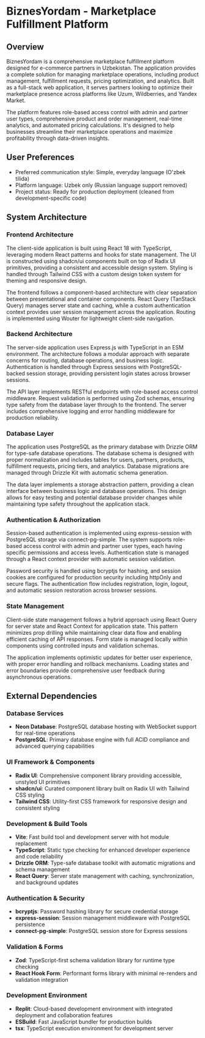 # BiznesYordam - Marketplace Fulfillment Platform

## Overview

BiznesYordam is a comprehensive marketplace fulfillment platform designed for e-commerce partners in Uzbekistan. The application provides a complete solution for managing marketplace operations, including product management, fulfillment requests, pricing optimization, and analytics. Built as a full-stack web application, it serves partners looking to optimize their marketplace presence across platforms like Uzum, Wildberries, and Yandex Market.

The platform features role-based access control with admin and partner user types, comprehensive product and order management, real-time analytics, and automated pricing calculations. It's designed to help businesses streamline their marketplace operations and maximize profitability through data-driven insights.

## User Preferences

- Preferred communication style: Simple, everyday language (O'zbek tilida)
- Platform language: Uzbek only (Russian language support removed)
- Project status: Ready for production deployment (cleaned from development-specific code)

## System Architecture

### Frontend Architecture
The client-side application is built using React 18 with TypeScript, leveraging modern React patterns and hooks for state management. The UI is constructed using shadcn/ui components built on top of Radix UI primitives, providing a consistent and accessible design system. Styling is handled through Tailwind CSS with a custom design token system for theming and responsive design.

The frontend follows a component-based architecture with clear separation between presentational and container components. React Query (TanStack Query) manages server state and caching, while a custom authentication context provides user session management across the application. Routing is implemented using Wouter for lightweight client-side navigation.

### Backend Architecture
The server-side application uses Express.js with TypeScript in an ESM environment. The architecture follows a modular approach with separate concerns for routing, database operations, and business logic. Authentication is handled through Express sessions with PostgreSQL-backed session storage, providing persistent login states across browser sessions.

The API layer implements RESTful endpoints with role-based access control middleware. Request validation is performed using Zod schemas, ensuring type safety from the database layer through to the frontend. The server includes comprehensive logging and error handling middleware for production reliability.

### Database Layer
The application uses PostgreSQL as the primary database with Drizzle ORM for type-safe database operations. The database schema is designed with proper normalization and includes tables for users, partners, products, fulfillment requests, pricing tiers, and analytics. Database migrations are managed through Drizzle Kit with automatic schema generation.

The data layer implements a storage abstraction pattern, providing a clean interface between business logic and database operations. This design allows for easy testing and potential database provider changes while maintaining type safety throughout the application stack.

### Authentication & Authorization
Session-based authentication is implemented using express-session with PostgreSQL storage via connect-pg-simple. The system supports role-based access control with admin and partner user types, each having specific permissions and access levels. Authentication state is managed through a React context provider with automatic session validation.

Password security is handled using bcryptjs for hashing, and session cookies are configured for production security including httpOnly and secure flags. The authentication flow includes registration, login, logout, and automatic session restoration across browser sessions.

### State Management
Client-side state management follows a hybrid approach using React Query for server state and React Context for application state. This pattern minimizes prop drilling while maintaining clear data flow and enabling efficient caching of API responses. Form state is managed locally within components using controlled inputs and validation schemas.

The application implements optimistic updates for better user experience, with proper error handling and rollback mechanisms. Loading states and error boundaries provide comprehensive user feedback during asynchronous operations.

## External Dependencies

### Database Services
- **Neon Database**: PostgreSQL database hosting with WebSocket support for real-time operations
- **PostgreSQL**: Primary database engine with full ACID compliance and advanced querying capabilities

### UI Framework & Components
- **Radix UI**: Comprehensive component library providing accessible, unstyled UI primitives
- **shadcn/ui**: Curated component library built on Radix UI with Tailwind CSS styling
- **Tailwind CSS**: Utility-first CSS framework for responsive design and consistent styling

### Development & Build Tools
- **Vite**: Fast build tool and development server with hot module replacement
- **TypeScript**: Static type checking for enhanced developer experience and code reliability
- **Drizzle ORM**: Type-safe database toolkit with automatic migrations and schema management
- **React Query**: Server state management with caching, synchronization, and background updates

### Authentication & Security
- **bcryptjs**: Password hashing library for secure credential storage
- **express-session**: Session management middleware with PostgreSQL persistence
- **connect-pg-simple**: PostgreSQL session store for Express sessions

### Validation & Forms
- **Zod**: TypeScript-first schema validation library for runtime type checking
- **React Hook Form**: Performant forms library with minimal re-renders and validation integration

### Development Environment
- **Replit**: Cloud-based development environment with integrated deployment and collaboration features
- **ESBuild**: Fast JavaScript bundler for production builds
- **tsx**: TypeScript execution environment for development server
